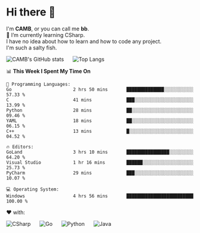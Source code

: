 # Hi there 👋
<!--
**CAMB-dev/CAMB-dev** is a ✨ _special_ ✨ repository because its `README.md` (this file) appears on your GitHub profile.

Here are some ideas to get you started:

- 🔭 I’m currently working on ...
- 🌱 I’m currently learning ...
- 👯 I’m looking to collaborate on ...
- 🤔 I’m looking for help with ...
- 💬 Ask me about ...
- 📫 How to reach me: ...
- 😄 Pronouns: ...
- ⚡ Fun fact: ...
-->
 I'm **CAMB**, or you can call me **bb**.  
 🌱 I’m currently learning CSharp.  
 I have no idea about how to learn and how to code any project.  
 I'm such a salty fish.
 
 
![CAMB's GitHub stats](https://github-readme-stats.vercel.app/api?username=CAMB-dev&show_icons=true&theme=tokyonight)
&nbsp;&nbsp;&nbsp;&nbsp;
![Top Langs](https://github-readme-stats.vercel.app/api/top-langs/?username=CAMB-dev&langs_count=5&theme=tokyonight)


<!--START_SECTION:waka-->
📊 **This Week I Spent My Time On** 

```text
💬 Programming Languages: 
Go                       2 hrs 50 mins       ██████████████░░░░░░░░░░░   57.33 % 
C                        41 mins             ███░░░░░░░░░░░░░░░░░░░░░░   13.99 % 
Python                   28 mins             ██░░░░░░░░░░░░░░░░░░░░░░░   09.46 % 
YAML                     18 mins             ██░░░░░░░░░░░░░░░░░░░░░░░   06.15 % 
C++                      13 mins             █░░░░░░░░░░░░░░░░░░░░░░░░   04.52 % 

🔥 Editors: 
GoLand                   3 hrs 10 mins       ████████████████░░░░░░░░░   64.20 % 
Visual Studio            1 hr 16 mins        ██████░░░░░░░░░░░░░░░░░░░   25.73 % 
PyCharm                  29 mins             ███░░░░░░░░░░░░░░░░░░░░░░   10.07 % 

💻 Operating System: 
Windows                  4 hrs 56 mins       █████████████████████████   100.00 % 
```


<!--END_SECTION:waka-->


❤ with:

![CSharp](https://img.shields.io/badge/CSharp-%23512BD4?style=for-the-badge&logo=.net)
&nbsp;&nbsp;&nbsp;&nbsp;
![Go](https://img.shields.io/badge/Go-000000?style=for-the-badge&logo=go)
&nbsp;&nbsp;&nbsp;&nbsp;
![Python](https://img.shields.io/badge/Python-000000?style=for-the-badge&logo=python)
&nbsp;&nbsp;&nbsp;&nbsp;
![Java](https://img.shields.io/badge/Java-964B00?style=for-the-badge&logo=openjdk)

